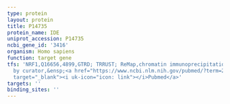 ```yaml
---
type: protein
layout: protein
title: P14735
protein_name: IDE
uniprot_accession: P14735
ncbi_gene_id: '3416'
organism: Homo sapiens
function: target gene
tfs: 'NRF1,Q16656,4899,GTRD; TRRUST; ReMap,chromatin immunoprecipitation assay; inferred
  by curator,&ensp;<a href="https://www.ncbi.nlm.nih.gov/pubmed/?term=22870279%5Buid%5D"
  target="_blank"><i uk-icon="icon: link"></i>Pubmed</a>'
targets: ''
binding_sites: ''
---
```

